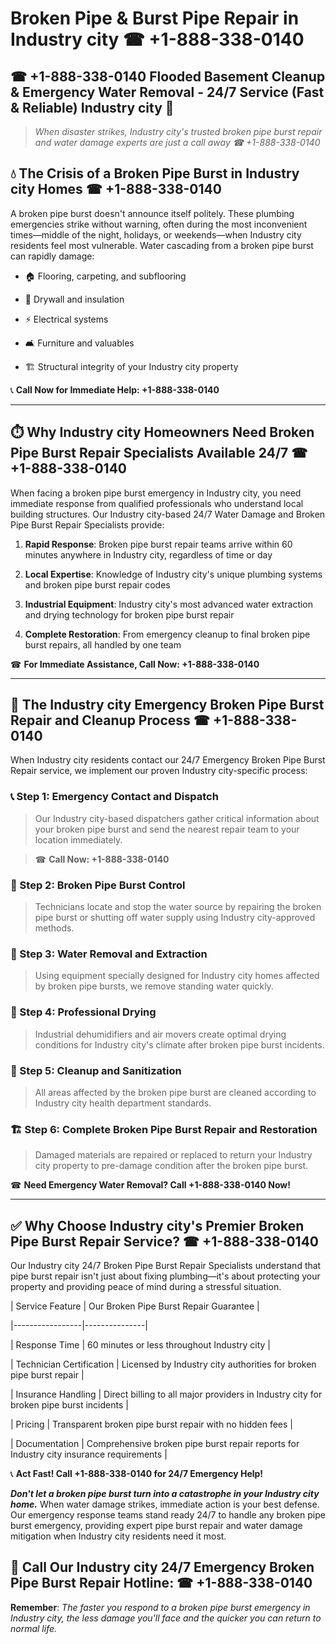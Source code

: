 # Broken Pipe & Burst Pipe Repair in Industry city ☎ +1-888-338-0140  
## ☎ +1-888-338-0140 Flooded Basement Cleanup & Emergency Water Removal - 24/7 Service (Fast & Reliable) Industry city 🚨  

> *When disaster strikes, Industry city's trusted broken pipe burst repair and water damage experts are just a call away ☎ +1-888-338-0140*  

## 💧 The Crisis of a Broken Pipe Burst in Industry city Homes ☎ +1-888-338-0140  

A broken pipe burst doesn't announce itself politely. These plumbing emergencies strike without warning, often during the most inconvenient times—middle of the night, holidays, or weekends—when Industry city residents feel most vulnerable. Water cascading from a broken pipe burst can rapidly damage:  

* 🏠 Flooring, carpeting, and subflooring  
* 🧱 Drywall and insulation  
* ⚡ Electrical systems  
* 🛋️ Furniture and valuables  
* 🏗️ Structural integrity of your Industry city property  

📞 **Call Now for Immediate Help: +1-888-338-0140**  

---  

## ⏱️ Why Industry city Homeowners Need Broken Pipe Burst Repair Specialists Available 24/7 ☎ +1-888-338-0140  

When facing a broken pipe burst emergency in Industry city, you need immediate response from qualified professionals who understand local building structures. Our Industry city-based 24/7 Water Damage and Broken Pipe Burst Repair Specialists provide:  

1. **Rapid Response**: Broken pipe burst repair teams arrive within 60 minutes anywhere in Industry city, regardless of time or day  
2. **Local Expertise**: Knowledge of Industry city's unique plumbing systems and broken pipe burst repair codes  
3. **Industrial Equipment**: Industry city's most advanced water extraction and drying technology for broken pipe burst repair  
4. **Complete Restoration**: From emergency cleanup to final broken pipe burst repairs, all handled by one team  

☎ **For Immediate Assistance, Call Now: +1-888-338-0140**  

---  

## 🔧 The Industry city Emergency Broken Pipe Burst Repair and Cleanup Process ☎ +1-888-338-0140  

When Industry city residents contact our 24/7 Emergency Broken Pipe Burst Repair service, we implement our proven Industry city-specific process:  

### 📞 Step 1: Emergency Contact and Dispatch  
> Our Industry city-based dispatchers gather critical information about your broken pipe burst and send the nearest repair team to your location immediately.  
> ☎ **Call Now: +1-888-338-0140**  

### 🚿 Step 2: Broken Pipe Burst Control  
> Technicians locate and stop the water source by repairing the broken pipe burst or shutting off water supply using Industry city-approved methods.  

### 🌊 Step 3: Water Removal and Extraction  
> Using equipment specially designed for Industry city homes affected by broken pipe bursts, we remove standing water quickly.  

### 💨 Step 4: Professional Drying  
> Industrial dehumidifiers and air movers create optimal drying conditions for Industry city's climate after broken pipe burst incidents.  

### 🧼 Step 5: Cleanup and Sanitization  
> All areas affected by the broken pipe burst are cleaned according to Industry city health department standards.  

### 🏗️ Step 6: Complete Broken Pipe Burst Repair and Restoration  
> Damaged materials are repaired or replaced to return your Industry city property to pre-damage condition after the broken pipe burst.  

☎ **Need Emergency Water Removal? Call +1-888-338-0140 Now!**  

---  

## ✅ Why Choose Industry city's Premier Broken Pipe Burst Repair Service? ☎ +1-888-338-0140  

Our Industry city 24/7 Broken Pipe Burst Repair Specialists understand that pipe burst repair isn't just about fixing plumbing—it's about protecting your property and providing peace of mind during a stressful situation.  

| Service Feature | Our Broken Pipe Burst Repair Guarantee |  
|-----------------|---------------|  
| Response Time | 60 minutes or less throughout Industry city |  
| Technician Certification | Licensed by Industry city authorities for broken pipe burst repair |  
| Insurance Handling | Direct billing to all major providers in Industry city for broken pipe burst incidents |  
| Pricing | Transparent broken pipe burst repair with no hidden fees |  
| Documentation | Comprehensive broken pipe burst repair reports for Industry city insurance requirements |  

📞 **Act Fast! Call +1-888-338-0140 for 24/7 Emergency Help!**  

***Don't let a broken pipe burst turn into a catastrophe in your Industry city home.*** When water damage strikes, immediate action is your best defense. Our emergency response teams stand ready 24/7 to handle any broken pipe burst emergency, providing expert pipe burst repair and water damage mitigation when Industry city residents need it most.  

## 📱 Call Our Industry city 24/7 Emergency Broken Pipe Burst Repair Hotline: ☎ +1-888-338-0140  

**Remember**: *The faster you respond to a broken pipe burst emergency in Industry city, the less damage you'll face and the quicker you can return to normal life.*